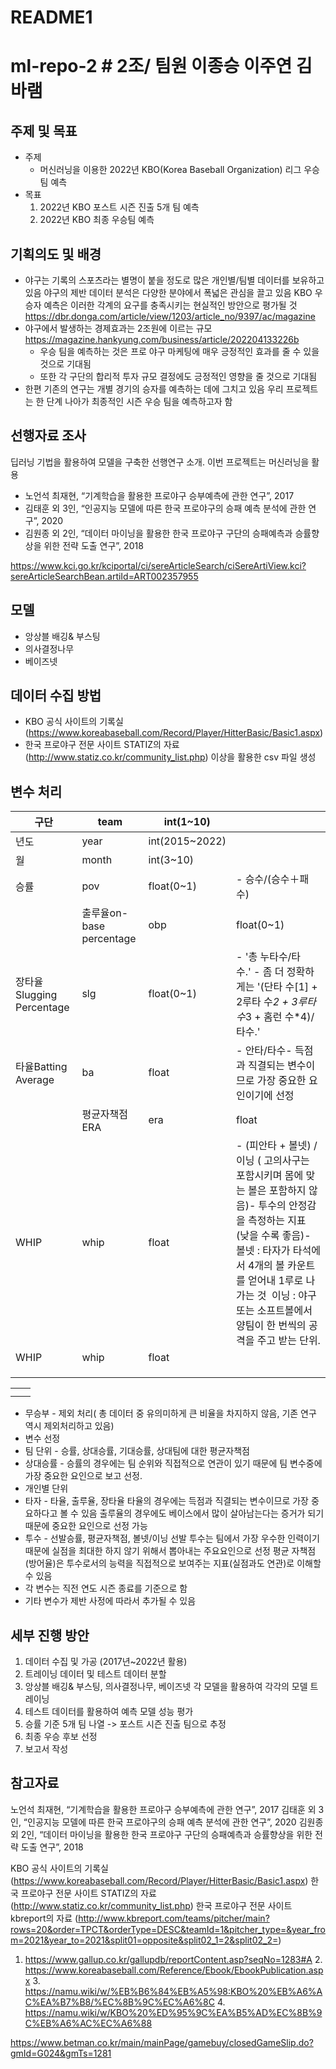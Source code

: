 # README1

# ml-repo-2 # 2조/ 팀원 이종승 이주연 김바램

## 주제 및 목표

- 주제
    - 머신러닝을 이용한 2022년 KBO(Korea Baseball Organization) 리그 우승팀 예측
- 목표
    1. 2022년 KBO 포스트 시즌 진출 5개 팀 예측
    2. 2022년 KBO 최종 우승팀 예측

## 기획의도 및 배경

- 야구는 기록의 스포츠라는 별명이 붙을 정도로 많은 개인별/팀별 데이터를 보유하고 있음 야구의 제반 데이터 분석은 다양한 분야에서 폭넓은 관심을 끌고 있음 KBO 우승자 예측은 이러한 각계의 요구를 충족시키는 현실적인 방안으로 평가될 것 https://dbr.donga.com/article/view/1203/article_no/9397/ac/magazine
- 야구에서 발생하는 경제효과는 2조원에 이르는 규모 https://magazine.hankyung.com/business/article/202204133226b
    - 우승 팀을 예측하는 것은 프로 야구 마케팅에 매우 긍정적인 효과를 줄 수 있을 것으로 기대됨
    - 또한 각 구단의 합리적 투자 규모 결정에도 긍정적인 영향을 줄 것으로 기대됨
- 한편 기존의 연구는 개별 경기의 승자를 예측하는 데에 그치고 있음 우리 프로젝트는 한 단계 나아가 최종적인 시즌 우승 팀을 예측하고자 함

## 선행자료 조사

딥러닝 기법을 활용하여 모델을 구축한 선행연구 소개. 이번 프로젝트는 머신러닝을 활용

- 노언석 최재현, “기계학습을 활용한 프로야구 승부예측에 관한 연구”, 2017
- 김태훈 외 3인, “인공지능 모델에 따른 한국 프로야구의 승패 예측 분석에 관한 연구”, 2020
- 김원종 외 2인, “데이터 마이닝을 활용한 한국 프로야구 구단의 승패예측과 승률향상을 위한 전략 도출 연구”, 2018

https://www.kci.go.kr/kciportal/ci/sereArticleSearch/ciSereArtiView.kci?sereArticleSearchBean.artiId=ART002357955

## 모델

- 앙상블 배깅& 부스팅
- 의사결정나무
- 베이즈넷

## 데이터 수집 방법

- KBO 공식 사이트의 기록실 (https://www.koreabaseball.com/Record/Player/HitterBasic/Basic1.aspx)
- 한국 프로야구 전문 사이트 STATIZ의 자료 (http://www.statiz.co.kr/community_list.php) 이상을 활용한 csv 파일 생성

## 변수 처리

| 구단 | team | int(1~10) |   |
| --- | --- | --- | --- |
| 년도 | year | int(2015~2022) |   |
| 월 | month | int(3~10) |   |
| 승률 | pov | float(0~1) | - 승수/(승수＋패수) |
|   | 출루율on-base percentage | obp | float(0~1) |
| 장타율Slugging Percentage | slg | float(0~1) | - '총 누타수/타수.' - 좀 더 정확하게는 '(단타 수[1] + 2루타 수*2 + 3루타 수*3 + 홈런 수*4)/타수.' |
| 타율Batting Average | ba | float | - 안타/타수- 득점과 직결되는 변수이므로 가장 중요한 요인이기에 선정 |
|   | 평균자책점ERA | era | float |
| WHIP | whip | float | - (피안타 + 볼넷) / 이닝 ( 고의사구는 포함시키며 몸에 맞는 볼은 포함하지 않음)- 투수의 안정감을 측정하는 지표 (낮을 수록 좋음)- 볼넷 : 타자가 타석에서 4개의 볼 카운트를 얻어내 1루로 나가는 것  이닝 : 야구 또는 소프트볼에서 양팀이 한 번씩의 공격을 주고 받는 단위. |
| WHIP | whip | float |  |
|  |  |  |  |
|  |  |  |  |
|  |  |  |  |

|  |  |
| --- | --- |
|  |  |
|  |  |
- 무승부 - 제외 처리( 총 데이터 중 유의미하게 큰 비율을 차지하지 않음, 기존 연구 역시 제외처리하고 있음)
- 변수 선정
- 팀 단위 - 승률, 상대승률, 기대승률, 상대팀에 대한 평균자책점
- 상대승률 - 승률의 경우에는 팀 순위와 직접적으로 연관이 있기 때문에 팀 변수중에 가장 중요한 요인으로 보고 선정.
- 개인별 단위
- 타자 - 타율, 출루율, 장타율 타율의 경우에는 득점과 직결되는 변수이므로 가장 중요하다고 볼 수 있음 출루율의 경우에도 베이스에서 많이 살아남는다는 증거가 되기 때문에 중요한 요인으로 선정 가능
- 투수 - 선발승률, 평균자책점, 볼넷/이닝 선발 투수는 팀에서 가장 우수한 인력이기 때문에 실점을 최대한 하지 않기 위해서 뽑아내는 주요요인으로 선정 평균 자책점(방어율)은 투수로서의 능력을 직접적으로 보여주는 지표(실점과도 연관)로 이해할 수 있음
- 각 변수는 직전 연도 시즌 종료를 기준으로 함
- 기타 변수가 제반 사정에 따라서 추가될 수 있음

## 세부 진행 방안

1. 데이터 수집 및 가공 (2017년~2022년 활용)
2. 트레이닝 데이터 및 테스트 데이터 분할
3. 앙상블 배깅& 부스팅, 의사결정나무, 베이즈넷 각 모델을 활용하여 각각의 모델 트레이닝
4. 테스트 데이터를 활용하여 예측 모델 성능 평가
5. 승률 기준 5개 팀 나열 -> 포스트 시즌 진출 팀으로 추정
6. 최종 우승 후보 선정
7. 보고서 작성

## 참고자료

노언석 최재현, “기계학습을 활용한 프로야구 승부예측에 관한 연구”, 2017
김태훈 외 3인, “인공지능 모델에 따른 한국 프로야구의 승패 예측 분석에 관한 연구”, 2020
김원종 외 2인, “데이터 마이닝을 활용한 한국 프로야구 구단의 승패예측과 승률향상을 위한 전략 도출 연구”, 2018

KBO 공식 사이트의 기록실 (https://www.koreabaseball.com/Record/Player/HitterBasic/Basic1.aspx)
한국 프로야구 전문 사이트 STATIZ의 자료 (http://www.statiz.co.kr/community_list.php)
한국 프로야구 전문 사이트 kbreport의 자료 (http://www.kbreport.com/teams/pitcher/main?rows=20&order=TPCT&orderType=DESC&teamId=1&pitcher_type=&year_from=2021&year_to=2021&split01=opposite&split02_1=2&split02_2=)
1. https://www.gallup.co.kr/gallupdb/reportContent.asp?seqNo=1283#A 2. https://www.koreabaseball.com/Reference/Ebook/EbookPublication.aspx 3. https://namu.wiki/w/%EB%B6%84%EB%A5%98:KBO%20%EB%A6%AC%EA%B7%B8/%EC%8B%9C%EC%A6%8C 4. https://namu.wiki/w/KBO%20%ED%95%9C%EA%B5%AD%EC%8B%9C%EB%A6%AC%EC%A6%88

https://www.betman.co.kr/main/mainPage/gamebuy/closedGameSlip.do?gmId=G024&gmTs=1281